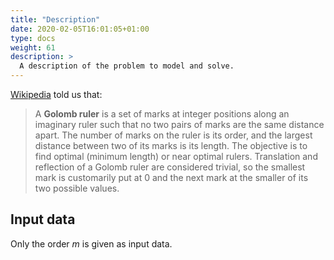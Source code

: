 ```yaml
---
title: "Description"
date: 2020-02-05T16:01:05+01:00
type: docs
weight: 61
description: >
  A description of the problem to model and solve.
---
```



[Wikipedia](https://en.wikipedia.org/wiki/Golomb_ruler) told us that:

> A **Golomb ruler** is a set of marks at integer positions along an
> imaginary ruler such that no two pairs of marks are the same distance
> apart. The number of marks on the ruler is its order, and the largest
> distance between two of its marks is its length. The objective is to
> find optimal (minimum length) or near optimal rulers. Translation and
> reflection of a Golomb ruler are considered trivial, so the smallest
> mark is customarily put at 0 and the next mark at the smaller of its
> two possible values.

Input data
----------

Only the order *m* is given as input data.
